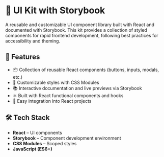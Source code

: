 # 🎨 UI Kit with Storybook

A reusable and customizable UI component library built with React and documented with Storybook. This kit provides a collection of styled components for rapid frontend development, following best practices for accessibility and theming.

## 🚀 Features

- 📦 Collection of reusable React components (buttons, inputs, modals, etc.)  
- 🎨 Customizable styles with CSS Modules  
- 📚 Interactive documentation and live previews via Storybook  
- ⚛️ Built with React functional components and hooks  
- 🔧 Easy integration into React projects  

## 🛠️ Tech Stack

- **React** – UI components  
- **Storybook** – Component development environment  
- **CSS Modules** – Scoped styles  
- **JavaScript (ES6+)**



